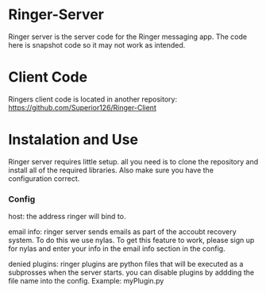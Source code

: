 # Ringer-Server
Ringer server is the server code for the Ringer messaging app. The code here is snapshot code so it may not work as intended. 

# Client Code
Ringers client code is located in another repository: https://github.com/Superior126/Ringer-Client

# Instalation and Use
Ringer server requires little setup. all you need is to clone the repository and install all of the required libraries. Also make sure you have the configuration correct. 

### Config

host: the address ringer will bind to. 

email info: ringer server sends emails as part of the accoubt recovery system. To do this we use nylas. To get this feature to work, please sign up for nylas and enter your info in the email info section in the config.

denied plugins: ringer plugins are python files that will be executed as a subprosses when the server starts. you can disable plugins by addding the file name into the config. Example: myPlugin.py